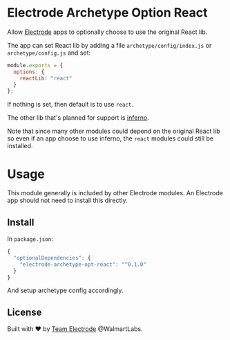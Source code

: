 # Electrode Archetype Option React

Allow [Electrode](https://github.com/electrode-io/electrode) apps to optionally choose to use the original React lib.

The app can set React lib by adding a file `archetype/config/index.js` or `archetype/config.js` and set:

```js
module.exports = {
  options: {
    reactLib: "react"
  }
};
```

If nothing is set, then default is to use `react`.

The other lib that's planned for support is [inferno](https://github.com/infernojs/inferno).

Note that since many other modules could depend on the original React lib so even if an app choose to use inferno, the `react` modules could still be installed.

# Usage

This module generally is included by other Electrode modules.  An Electrode app should not need to install this directly.

## Install

In `package.json`:

```js
{
  "optionalDependencies": {
    "electrode-archetype-opt-react": "^0.1.0"
  }
}
```

And setup archetype config accordingly.

## License

Built with :heart: by [Team Electrode](https://github.com/orgs/electrode-io/people) @WalmartLabs.

